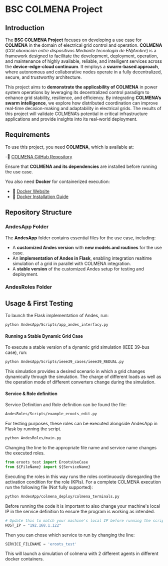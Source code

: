 # BSC COLMENA Project

## Introduction  

The **BSC COLMENA Project** focuses on developing a use case for **COLMENA** in the domain of electrical grid control and operation. **COLMENA** (*COLaboración entre dispositivos Mediante tecnología de ENjAmbre*) is a framework designed to facilitate the development, deployment, operation, and maintenance of highly available, reliable, and intelligent services across the **device-edge-cloud continuum**. It employs a **swarm-based approach**, where autonomous and collaborative nodes operate in a fully decentralized, secure, and trustworthy architecture.  

This project aims to **demonstrate the applicability of COLMENA** in power system operations by leveraging its decentralized control paradigm to enhance grid stability, resilience, and efficiency. By integrating **COLMENA’s swarm intelligence**, we explore how distributed coordination can improve real-time decision-making and adaptability in electrical grids. The results of this project will validate COLMENA’s potential in critical infrastructure applications and provide insights into its real-world deployment.  

## Requirements  

To use this project, you need **COLMENA**, which is available at:  

-🔗 [COLMENA GitHub Repository](https://github.com/colmena-swarm)  

Ensure that **COLMENA and its dependencies** are installed before running the use case.

You also need **Docker** for containerized execution:  

- 🔗 [Docker Website](https://www.docker.com/)  
- 🔗 [Docker Installation Guide](https://docs.docker.com/get-docker/)  

## Repository Structure  

### **AndesApp Folder**  
The **AndesApp** folder contains essential files for the use case, including:  

- A **customized Andes version** with **new models and routines** for the use case.  
- An **implementation of Andes in Flask**, enabling integration realtime simulation of a grid in parallel with COLMENA integration.  
- A **stable version** of the customized Andes setup for testing and deployment.  

### **AndesRoles Folder**  



## **Usage & First Testing**  
To launch the Flask implementation of Andes, run:  
```bash
python AndesApp/Scripts/app_andes_interfacy.py
```

#### **Running a Stable Dynamic Grid Case**  
To execute a stable version of a dynamic grid simulation (IEEE 39-bus case), run:  

```bash
python AndesApp/Scripts/ieee39_cases/ieee39_REDUAL.py
```

This simulation provides a desired scenario in which a grid changes dynamically through the simulation. The charge of different loads as well as the operation mode of different converters change during the simulation. 

#### **Service & Role definition**  

Service Definition and Role definition can be found the file:

```bash
AndesRoles/Scripts/example_eroots_edit.py
```

For testing purposes, these roles can be executed alongside AndesApp in Flask by running the script.
```bash
python AndesRoles/main.py
```

Changing the line to the appropriate file name and service name changes the executed roles. 

```python
from eroots_test import ErootsUseCase
from ${FileName} import ${ServiceName}
```
Executing the roles in this way runs the roles continuously disregarding the activation condition for the role (KPIs). For a complete COLMENA execution run the following file (Not fully supported):

```bash
python AndesApp/colmena_deploy/colmena_terminals.py
```

Before running the code it is important to also change your machine's local IP in the service definition to ensure the program is working as intended. 

```python
# Update this to match your machine's local IP before running the script
HOST_IP = "192.168.1.122"
```
Then you can chose which service to run by changing the line:

```python
SERVICE_FILENAME = 'eroots_test'
```

This will launch a simulation of colmena with 2 different agents in different docker containers.

